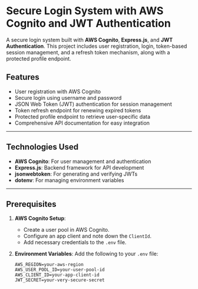 # Secure Login System with AWS Cognito and JWT Authentication

A secure login system built with **AWS Cognito**, **Express.js**, and **JWT Authentication**. This project includes user registration, login, token-based session management, and a refresh token mechanism, along with a protected profile endpoint.

## Features

- User registration with AWS Cognito
- Secure login using username and password
- JSON Web Token (JWT) authentication for session management
- Token refresh endpoint for renewing expired tokens
- Protected profile endpoint to retrieve user-specific data
- Comprehensive API documentation for easy integration

---

## Technologies Used

- **AWS Cognito**: For user management and authentication
- **Express.js**: Backend framework for API development
- **jsonwebtoken**: For generating and verifying JWTs
- **dotenv**: For managing environment variables

---

## Prerequisites

1. **AWS Cognito Setup**:
   - Create a user pool in AWS Cognito.
   - Configure an app client and note down the `ClientId`.
   - Add necessary credentials to the `.env` file.

2. **Environment Variables**:
   Add the following to your `.env` file:
   ```env
   AWS_REGION=your-aws-region
   AWS_USER_POOL_ID=your-user-pool-id
   AWS_CLIENT_ID=your-app-client-id
   JWT_SECRET=your-very-secure-secret
